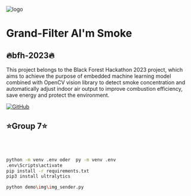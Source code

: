 ![logo](https://github.com/shoch/bfh-2023/tree/main/on/ba53a32cb9ec4267b779185fdeb9b05b.png)

# Grand-Filter AI'm Smoke  
## 🔥bfh-2023🔥
This project belongs to the Black Forest Hackathon 2023 project, which aims to achieve the purpose of embedded machine learning model combined with OpenCV vision library to detect smoke concentration and automatically adjust indoor air output to improve combustion efficiency, save energy and protect the environment.
<!-- PROJECT SHIELDS -->
[![GitHub](https://img.shields.io/badge/-GitHub-181717?style=flat&logo=github&logoColor=white)](https://github.com/shoch/bfh-2023)

<!-- PROJECT LOGO -->
## ⭐Group 7⭐
<br />

</p>

```sh

python -m venv .env oder  py -m venv .env 
.env\Scripts\activate
pip install -r requirements.txt
pip3 install ultralytics

python demo\img\img_sender.py

```




